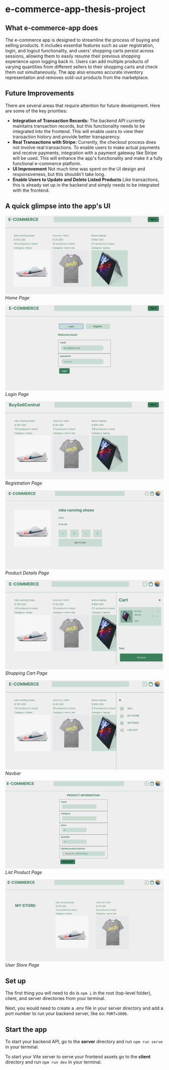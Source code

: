 # e-commerce-app-thesis-project

## What e-commerce-app does

The e-commerce app is designed to streamline the process of buying and selling products. It includes essential features such as user registration, login, and logout functionality, and users' shopping carts persist across sessions, allowing them to easily resume their previous shopping experience upon logging back in. Users can add multiple products of varying quantities from different sellers to their shopping carts and check them out simultaneously. The app also ensures accurate inventory representation and removes sold-out products from the marketplace.

## Future Improvements

There are several areas that require attention for future development. Here are some of the key priorities:

- **Integration of Transaction Records:** The backend API currently maintains transaction records, but this functionality needs to be integrated into the frontend. This will enable users to view their transaction history and provide better transparency.
- **Real Transactions with Stripe:** Currently, the checkout process does not involve real transactions. To enable users to make actual payments and receive payments, integration with a payment gateway like Stripe will be used. This will enhance the app's functionality and make it a fully functional e-commerce platform.
- **UI Improvement** Not much time was spent on the UI design and responsiveness, but this shouldn't take long.
- **Enable Users to Update and Delete Listed Products** Like transactions, this is already set up in the backend and simply needs to be integrated with the frontend.

## A quick glimpse into the app's UI

![Home Page](/app%20screenshots/Screenshot%202023-06-18%20at%206.46.13%20PM.png)
_Home Page_

![Login Page](/app%20screenshots/Screenshot%202023-06-18%20at%206.46.53%20PM.png)
_Login Page_

![Registration Page](/app%20screenshots/Screenshot%202023-06-24%20at%205.39.46%20PM.png)
_Registration Page_

![Product Details Page](<app screenshots/Screenshot 2023-06-18 at 7.42.22 PM.png>)
_Product Details Page_

![Shopping Cart](/app%20screenshots/Screenshot%202023-06-18%20at%206.47.10%20PM.png)
_Shopping Cart Page_

![Navbar](/app%20screenshots/Screenshot%202023-06-18%20at%206.47.37%20PM.png)
_Navbar_

![List Product Page](/app%20screenshots/Screenshot%202023-06-18%20at%206.47.56%20PM.png)
_List Product Page_

![User Store](/app%20screenshots/Screenshot%202023-06-18%20at%206.48.08%20PM.png)
_User Store Page_

## Set up

The first thing you will need to do is `npm i` in the root (top-level folder), client, and server directories from your terminal.

Next, you would need to create a .env file in your server directory and add a port number to run your backend server, like so: `PORT=3000`.

## Start the app

To start your backend API, go to the **server** directory and run `npm run serve` in your terminal.

To start your Vite server to serve your frontend assets go to the **client** directory and run `npm run dev` in your terminal.
